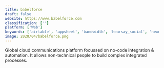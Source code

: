 ```yaml
---
title: babelforce
draft: false 
website: https://www.babelforce.com
classification: ['']
platform: ['Web']
keywords: ['airtable', 'appsheet', 'bandwidth', 'hearsay_social', 'nexmo', 'ninox', 'nintex_platform', 'outgrow', 'podium', 'telnyx', 'twilio', 'vinyl', 'voxbone']
image: 2020/04/babelforce.png
---
```

Global cloud communications platform focussed on no-code integration & automation. It allows non-technical people to build complex integrated processes.
